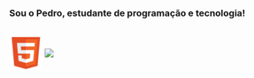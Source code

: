 ### Sou o Pedro, estudante de programação e tecnologia!
<div style="display: inline_block"><br>
  <img align= center height= 60 src="https://raw.githubusercontent.com/devicons/devicon/master/icons/html5/html5-original.svg">
  <img align= center height= 60 src="https://cdn.jsdelivr.net/gh/devicons/devicon/icons/c/c-plain.svg"</>


